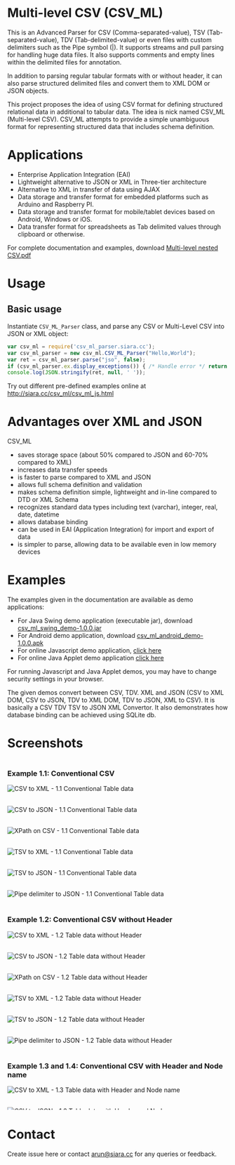 # Multi-level CSV (CSV_ML)

This is an Advanced Parser for CSV (Comma-separated-value), TSV (Tab-separated-value), TDV (Tab-delimited-value) or even files with custom delimiters such as the Pipe symbol (|).  It supports streams and pull parsing for handling huge data files.  It also supports comments and empty lines within the delimited files for annotation.

In addition to parsing regular tabular formats with or without header, it can also parse structured delimited files and convert them to XML DOM or JSON objects.

This project proposes the idea of using CSV format for defining structured relational data in additional to tabular data. The idea is nick named CSV_ML (Multi-level CSV). CSV_ML attempts to provide a simple unambiguous format for representing structured data that includes schema definition.

# Applications

- Enterprise Application Integration (EAI)
- Lightweight alternative to JSON or XML in Three-tier architecture
- Alternative to XML in transfer of data using AJAX
- Data storage and transfer format for embedded platforms such as Arduino and Raspberry PI.
- Data storage and transfer format for mobile/tablet devices based on Android, Windows or iOS.
- Data transfer format for spreadsheets as Tab delimited values through clipboard or otherwise.
    
For complete documentation and examples, download [Multi-level nested CSV.pdf](http://siara.cc/csv_ml/Multi-level%20nested%20CSV%20TDV.pdf)

# Usage

## Basic usage

Instantiate `CSV_ML_Parser` class, and parse any CSV or Multi-Level CSV into JSON or XML object:

```js
var csv_ml = require('csv_ml_parser.siara.cc');
var csv_ml_parser = new csv_ml.CSV_ML_Parser("Hello,World");
var ret = csv_ml_parser.parse("jso", false);
if (csv_ml_parser.ex.display_exceptions()) { /* Handle error */ return };
console.log(JSON.stringify(ret, null, ' '));
```

Try out different pre-defined examples online at http://siara.cc/csv_ml/csv_ml_js.html

# Advantages over XML and JSON

CSV_ML
- saves storage space (about 50% compared to JSON and 60-70% compared to XML)
- increases data transfer speeds
- is faster to parse compared to XML and JSON
- allows full schema definition and validation
- makes schema definition simple, lightweight and in-line compared to DTD or XML Schema
- recognizes standard data types including text (varchar), integer, real, date, datetime
- allows database binding
- can be used in EAI (Application Integration) for import and export of data
- is simpler to parse, allowing data to be available even in low memory devices

# Examples

The examples given in the documentation are available as demo applications:
* For Java Swing demo application (executable jar), download [csv_ml_swing_demo-1.0.0.jar](http://siara.cc/csv_ml/csv_ml_swing_demo-1.0.0.jar)
* For Android demo application, download [csv_ml_android_demo-1.0.0.apk](http://siara.cc/csv_ml/csv_ml_android_demo-1.0.0.apk)
* For online Javascript demo application, [click here](http://siara.cc/csv_ml/csv_ml_js.html)
* For online Java Applet demo application [click here](http://siara.cc/csv_ml/csv_ml_applet_demo.html)

For running Javascript and Java Applet demos, you may have to change security settings in your browser.

The given demos convert between CSV, TDV. XML and JSON (CSV to XML DOM, CSV to JSON, TDV to XML DOM, TDV to JSON, XML to CSV). It is basically a CSV TDV TSV to JSON XML Convertor. It also demonstrates how database binding can be achieved using SQLite db.

# Screenshots

<div style="height:800px; overflow-y:scroll">
<h3>Example 1.1: Conventional CSV</h3>

<img src='https://siara.cc/csv_ml/screenshots/csv.to.xml.1.1.Conventional.Table.data.png' title='CSV to XML - 1.1 Conventional Table data'/><br/><br/>

<img src='https://siara.cc/csv_ml/screenshots/csv.to.json.1.1.Conventional.Table.data.png' title='CSV to JSON - 1.1 Conventional Table data'/><br/><br/>

<img src='https://siara.cc/csv_ml/screenshots/csv.xpath.1.1.Conventional.Table.data.png' title='XPath on CSV - 1.1 Conventional Table data'/><br/><br/>

<img src='https://siara.cc/csv_ml/screenshots/tdv.to.xml.1.1.Conventional.Table.data.png' title='TSV to XML - 1.1 Conventional Table data'/><br/><br/>

<img src='https://siara.cc/csv_ml/screenshots/tdv.to.json.1.1.Conventional.Table.data.png' title='TSV to JSON - 1.1 Conventional Table data'/><br/><br/>

<img src='https://siara.cc/csv_ml/screenshots/pipe.delimiter.to.json.1.1.Conventional.Table.data.png' title='Pipe delimiter to JSON - 1.1 Conventional Table data'/><br/><br/>

<h3>Example 1.2: Conventional CSV without Header</h3>
<img src='https://siara.cc/csv_ml/screenshots/csv.to.xml.1.2.Table.data.without.Header.png' title='CSV to XML - 1.2 Table data without Header'/><br/><br/>

<img src='https://siara.cc/csv_ml/screenshots/csv.to.json.1.2.Table.data.without.Header.png' title='CSV to JSON - 1.2 Table data without Header'/><br/><br/>

<img src='https://siara.cc/csv_ml/screenshots/csv.xpath.1.2.Table.data.without.Header.png' title='XPath on CSV - 1.2 Table data without Header'/><br/><br/>

<img src='https://siara.cc/csv_ml/screenshots/tdv.to.xml.1.2.Table.data.without.Header.png' title='TSV to XML - 1.2 Table data without Header'/><br/><br/>

<img src='https://siara.cc/csv_ml/screenshots/tdv.to.json.1.2.Table.data.without.Header.png' title='TSV to JSON - 1.2 Table data without Header'/><br/><br/>

<img src='https://siara.cc/csv_ml/screenshots/pipe.delimiter.to.json.1.2.Table.data.without.Header.png' title='Pipe delimiter to JSON - 1.2 Table data without Header'/><br/><br/>

<h3>Example 1.3 and 1.4: Conventional CSV with Header and Node name</h3>
<img src='https://siara.cc/csv_ml/screenshots/csv.to.xml.1.3.Table.data.with.Header.and.Node.name.png' title='CSV to XML - 1.3 Table data with Header and Node name'/><br/><br/>

<img src='https://siara.cc/csv_ml/screenshots/csv.to.json.1.3.Table.data.with.Header.and.Node.name.png' title='CSV to JSON - 1.3 Table data with Header and Node name'/><br/><br/>

<img src='https://siara.cc/csv_ml/screenshots/csv.xpath.1.3.Table.data.with.Header.and.Node.name.png' title='XPath on CSV - 1.3 Table data with Header and Node name'/><br/><br/>

<img src='https://siara.cc/csv_ml/screenshots/tdv.to.xml.1.3.Table.data.with.Header.and.Node.name.png' title='TSV to XML - 1.3 Table data with Header and Node name'/><br/><br/>

<img src='https://siara.cc/csv_ml/screenshots/tdv.to.json.1.3.Table.data.with.Header.and.Node.name.png' title='TSV to JSON - 1.3 Table data with Header and Node name'/><br/><br/>

<img src='https://siara.cc/csv_ml/screenshots/pipe.delimiter.to.json.1.3.Table.data.with.Header.and.Node.name.png' title='Pipe delimiter to JSON - 1.3 Table data with Header and Node name'/><br/><br/>

<img src='https://siara.cc/csv_ml/screenshots/csv.to.xml.1.4.Table.data.with.Header.and.Node.index.png' title='CSV to XML - 1.4 Table data with Header and Node index'/><br/><br/>

<img src='https://siara.cc/csv_ml/screenshots/csv.to.json.1.4.Table.data.with.Header.and.Node.index.png' title='CSV to JSON - 1.4 Table data with Header and Node index'/><br/><br/>

<img src='https://siara.cc/csv_ml/screenshots/csv.xpath.1.4.Table.data.with.Header.and.Node.index.png' title='XPath on CSV - 1.4 Table data with Header and Node index'/><br/><br/>

<img src='https://siara.cc/csv_ml/screenshots/tdv.to.xml.1.4.Table.data.with.Header.and.Node.index.png' title='TSV to XML - 1.4 Table data with Header and Node index'/><br/><br/>

<img src='https://siara.cc/csv_ml/screenshots/tdv.to.json.1.4.Table.data.with.Header.and.Node.index.png' title='TSV to JSON - 1.4 Table data with Header and Node index'/><br/><br/>

<img src='https://siara.cc/csv_ml/screenshots/pipe.delimiter.to.json.1.4.Table.data.with.Header.and.Node.index.png' title='Pipe delimiter to JSON - 1.4 Table data with Header and Node index'/><br/><br/>

<h3>Example 1.5: Multiple nodes under root</h3>
<img src='https://siara.cc/csv_ml/screenshots/csv.to.xml.1.5.Multiple.nodes.under.root.png' title='CSV to XML - 1.5 Multiple nodes under root'/><br/><br/>

<img src='https://siara.cc/csv_ml/screenshots/csv.to.json.1.5.Multiple.nodes.under.root.png' title='CSV to JSON - 1.5 Multiple nodes under root'/><br/><br/>

<img src='https://siara.cc/csv_ml/screenshots/csv.xpath.1.5.Multiple.nodes.under.root.png' title='XPath on CSV - 1.5 Multiple nodes under root'/><br/><br/>

<img src='https://siara.cc/csv_ml/screenshots/tdv.to.xml.1.5.Multiple.nodes.under.root.png' title='TSV to XML - 1.5 Multiple nodes under root'/><br/><br/>

<img src='https://siara.cc/csv_ml/screenshots/tdv.to.json.1.5.Multiple.nodes.under.root.png' title='TSV to JSON - 1.5 Multiple nodes under root'/><br/><br/>

<img src='https://siara.cc/csv_ml/screenshots/pipe.delimiter.to.json.1.5.Multiple.nodes.under.root.png' title='Pipe delimiter to JSON - 1.5 Multiple nodes under root'/><br/><br/>

<h3>Example 2.1: Multiple level CSV data</h3>
<img src='https://siara.cc/csv_ml/screenshots/csv.to.xml.2.1.Multiple.level.data.png' title='CSV to JSON - 2.1 Multiple level data'/><br/><br/>

<img src='https://siara.cc/csv_ml/screenshots/csv.to.json.2.1.Multiple.level.data.png' title='CSV to JSON - 2.1 Multiple level data'/><br/><br/>

<img src='https://siara.cc/csv_ml/screenshots/csv.xpath.2.1.Multiple.level.data.png' title='XPath on CSV - 2.1 Multiple level data'/><br/><br/>

<img src='https://siara.cc/csv_ml/screenshots/tdv.to.xml.2.1.Multiple.level.data.png' title='TSV to XML - 2.1 Multiple level data'/><br/><br/>

<img src='https://siara.cc/csv_ml/screenshots/tdv.to.json.2.1.Multiple.level.data.png' title='TSV to JSON - 2.1 Multiple level data'/><br/><br/>

<img src='https://siara.cc/csv_ml/screenshots/pipe.delimiter.to.json.2.1.Multiple.level.data.png' title='Pipe delimiter to JSON - 2.1 Multiple level data'/><br/><br/>

<h3>Example 2.2: Multiple level CSV data with siblings</h3>
<img src='https://siara.cc/csv_ml/screenshots/csv.to.xml.2.2.Multiple.level.data.with.siblings.png' title='CSV to XML - 2.2 Multiple level data with siblings'/><br/><br/>

<img src='https://siara.cc/csv_ml/screenshots/csv.to.json.2.2.Multiple.level.data.with.siblings.png' title='CSV to JSON - 2.2 Multiple level data with siblings'/><br/><br/>

<img src='https://siara.cc/csv_ml/screenshots/csv.xpath.2.2.Multiple.level.data.with.siblings.png' title='XPath on CSV - 2.2 Multiple level data with siblings'/><br/><br/>

<img src='https://siara.cc/csv_ml/screenshots/tdv.to.xml.2.2.Multiple.level.data.with.siblings.png' title='TSV to XML - 2.2 Multiple level data with siblings'/><br/><br/>

<img src='https://siara.cc/csv_ml/screenshots/tdv.to.json.2.2.Multiple.level.data.with.siblings.png' title='TSV to JSON - 2.2 Multiple level data with siblings'/><br/><br/>

<img src='https://siara.cc/csv_ml/screenshots/pipe.delimiter.to.json.2.2.Multiple.level.data.with.siblings.png' title='Pipe delimiter to JSON - 2.2 Multiple level data with siblings'/><br/><br/>

<h3>Example 3.1: Node attributes and content</h3>
<img src='https://siara.cc/csv_ml/screenshots/csv.to.xml.3.1.Node.attributes.png' title='CSV to XML - 3.1 Node attributes'/><br/><br/>

<img src='https://siara.cc/csv_ml/screenshots/csv.to.json.3.1.Node.attributes.png' title='CSV to JSON - 3.1 Node attributes'/><br/><br/>

<img src='https://siara.cc/csv_ml/screenshots/csv.xpath.3.1.Node.attributes.png' title='XPath on CSV - 3.1 Node attributes'/><br/><br/>

<img src='https://siara.cc/csv_ml/screenshots/tdv.to.xml.3.1.Node.attributes.png' title='TSV to XML - 3.1 Node attributes'/><br/><br/>

<img src='https://siara.cc/csv_ml/screenshots/tdv.to.json.3.1.Node.attributes.png' title='TSV to JSON - 3.1 Node attributes'/><br/><br/>

<img src='https://siara.cc/csv_ml/screenshots/pipe.delimiter.to.json.3.1.Node.attributes.png' title='Pipe delimiter to JSON - 3.1 Node attributes'/><br/><br/>

<h3>Example 3.2: Node content</h3>
<img src='https://siara.cc/csv_ml/screenshots/csv.to.xml.3.2.Node.content.png' title='CSV to XML - 3.2 Node content'/><br/><br/>

<img src='https://siara.cc/csv_ml/screenshots/csv.to.json.3.2.Node.content.png' title='CSV to JSON - 3.2 Node content'/><br/><br/>

<img src='https://siara.cc/csv_ml/screenshots/csv.xpath.3.2.Node.content.png' title='XPath on CSV - 3.2 Node content'/><br/><br/>

<img src='https://siara.cc/csv_ml/screenshots/tdv.to.xml.3.2.Node.content.png' title='TSV to XML - 3.2 Node content'/><br/><br/>

<img src='https://siara.cc/csv_ml/screenshots/tdv.to.json.3.2.Node.content.png' title='TSV to JSON - 3.2 Node content'/><br/><br/>

<img src='https://siara.cc/csv_ml/screenshots/pipe.delimiter.to.json.3.2.Node.content.png' title='Pipe delimiter to JSON - 3.2 Node content'/><br/><br/>

<h3>Example 3.3: Quote handling</h3>
<img src='https://siara.cc/csv_ml/screenshots/csv.to.xml.3.3.Quote.handling.png' title='CSV to XML - 3.3 Quote handling'/><br/><br/>

<img src='https://siara.cc/csv_ml/screenshots/csv.to.json.3.3.Quote.handling.png' title='CSV to JSON - 3.3 Quote handling'/><br/><br/>

<img src='https://siara.cc/csv_ml/screenshots/csv.xpath.3.3.Quote.handling.png' title='XPath on CSV - 3.3 Quote handling'/><br/><br/>

<img src='https://siara.cc/csv_ml/screenshots/tdv.to.xml.3.3.Quote.handling.png' title='TSV to XML - 3.3 Quote handling'/><br/><br/>

<img src='https://siara.cc/csv_ml/screenshots/tdv.to.json.3.3.Quote.handling.png' title='TSV to JSON - 3.3 Quote handling'/><br/><br/>

<img src='https://siara.cc/csv_ml/screenshots/pipe.delimiter.to.json.3.3.Quote.handling.png' title='Pipe delimiter to JSON - 3.3 Quote handling'/><br/><br/>

<h3>Example 3.4: Inline comments and empty lines</h3>
<img src='https://siara.cc/csv_ml/screenshots/csv.to.xml.3.4.Inline.comments.and.empty.lines.png' title='CSV to XML - 3.4 Inline comments and empty lines'/><br/><br/>

<img src='https://siara.cc/csv_ml/screenshots/csv.to.json.3.4.Inline.comments.and.empty.lines.png' title='CSV to JSON - 3.4 Inline comments and empty lines'/><br/><br/>

<img src='https://siara.cc/csv_ml/screenshots/csv.xpath.3.4.Inline.comments.and.empty.lines.png' title='XPath on CSV - 3.4 Inline comments and empty lines'/><br/><br/>

<img src='https://siara.cc/csv_ml/screenshots/tdv.to.xml.3.4.Inline.comments.and.empty.lines.png' title='TSV to XML - 3.4 Inline comments and empty lines'/><br/><br/>

<img src='https://siara.cc/csv_ml/screenshots/tdv.to.json.3.4.Inline.comments.and.empty.lines.png' title='TSV to JSON - 3.4 Inline comments and empty lines'/><br/><br/>

<img src='https://siara.cc/csv_ml/screenshots/pipe.delimiter.to.json.3.4.Inline.comments.and.empty.lines.png' title='Pipe delimiter to JSON - 3.4 Inline comments and empty lines'/><br/><br/>

<h3>Example 3.5: Changing root node</h3>
<img src='https://siara.cc/csv_ml/screenshots/csv.to.xml.3.5.1.Changing.root.node.png' title='CSV to XML - 3.5.1 Changing root node'/><br/><br/>

<img src='https://siara.cc/csv_ml/screenshots/csv.to.json.3.5.1.Changing.root.node.png' title='CSV to JSON - 3.5.1 Changing root node'/><br/><br/>

<img src='https://siara.cc/csv_ml/screenshots/csv.xpath.3.5.1.Changing.root.node.png' title='XPath on CSV - 3.5.1 Changing root node'/><br/><br/>

<img src='https://siara.cc/csv_ml/screenshots/tdv.to.xml.3.5.1.Changing.root.node.png' title='TSV to XML - 3.5.1 Changing root node'/><br/><br/>

<img src='https://siara.cc/csv_ml/screenshots/tdv.to.json.3.5.1.Changing.root.node.png' title='TSV to JSON - 3.5.1 Changing root node'/><br/><br/>

<img src='https://siara.cc/csv_ml/screenshots/pipe.delimiter.to.json.3.5.1.Changing.root.node.png' title='Pipe delimiter to JSON - 3.5.1 Changing root node'/><br/><br/>

<img src='https://siara.cc/csv_ml/screenshots/csv.to.xml.3.5.2.Changing.root.node-data.node.as.root.png' title='CSV to XML - 3.5.2 Changing root node - data node as root'/><br/><br/>

<img src='https://siara.cc/csv_ml/screenshots/csv.to.json.3.5.2.Changing.root.node-data.node.as.root.png' title='CSV to JSON - 3.5.2 Changing root node - data node as root'/><br/><br/>

<img src='https://siara.cc/csv_ml/screenshots/csv.xpath.3.5.2.Changing.root.node-data.node.as.root.png' title='XPath on CSV - 3.5.2 Changing root node - data node as root'/><br/><br/>

<img src='https://siara.cc/csv_ml/screenshots/tdv.to.xml.3.5.2.Changing.root.node-data.node.as.root.png' title='TSV to XML - 3.5.2 Changing root node - data node as root'/><br/><br/>

<img src='https://siara.cc/csv_ml/screenshots/tdv.to.json.3.5.2.Changing.root.node-data.node.as.root.png' title='TSV to JSON - 3.5.2 Changing root node - data node as root'/><br/><br/>

<img src='https://siara.cc/csv_ml/screenshots/pipe.delimiter.to.json.3.5.2.Changing.root.node-data.node.as.root.png' title='Pipe delimiter to JSON - 3.5.2 Changing root node - data node as root'/><br/><br/>

<img src='https://siara.cc/csv_ml/screenshots/csv.to.xml.3.5.3.Changing.root.node-error.case.1.png' title='CSV to XML - 3.5.3 Changing root node - error case 1'/><br/><br/>

<img src='https://siara.cc/csv_ml/screenshots/csv.to.json.3.5.3.Changing.root.node-error.case.1.png' title='CSV to JSON - 3.5.3 Changing root node - error case 1'/><br/><br/>

<img src='https://siara.cc/csv_ml/screenshots/tdv.to.xml.3.5.3.Changing.root.node-error.case.1.png' title='TSV to XML - 3.5.3 Changing root node - error case 1'/><br/><br/>

<img src='https://siara.cc/csv_ml/screenshots/tdv.to.json.3.5.3.Changing.root.node-error.case.1.png' title='TSV to JSON - 3.5.3 Changing root node - error case 1'/><br/><br/>

<img src='https://siara.cc/csv_ml/screenshots/pipe.delimiter.to.json.3.5.3.Changing.root.node-error.case.1.png' title='Pipe delimiter to JSON - 3.5.3 Changing root node - error case 1'/><br/><br/>

<img src='https://siara.cc/csv_ml/screenshots/csv.to.xml.3.5.4.Changing.root.node-error.case.2.png' title='CSV to XML - 3.5.4 Changing root node - error case 2'/><br/><br/>

<img src='https://siara.cc/csv_ml/screenshots/csv.to.json.3.5.4.Changing.root.node-error.case.2.png' title='CSV to JSON - 3.5.4 Changing root node - error case 2'/><br/><br/>

<img src='https://siara.cc/csv_ml/screenshots/tdv.to.xml.3.5.4.Changing.root.node-error.case.2.png' title='TSV to XML - 3.5.4 Changing root node - error case 2'/><br/><br/>

<img src='https://siara.cc/csv_ml/screenshots/tdv.to.json.3.5.4.Changing.root.node-error.case.2.png' title='TSV to JSON - 3.5.4 Changing root node - error case 2'/><br/><br/>

<img src='https://siara.cc/csv_ml/screenshots/pipe.delimiter.to.json.3.5.4.Changing.root.node-error.case.2.png' title='Pipe delimiter to JSON - 3.5.4 Changing root node - error case 2'/><br/><br/>

<h3>Example 3.6: Namespaces</h3>
<img src='https://siara.cc/csv_ml/screenshots/csv.to.xml.3.6.1.Namespaces.1.png' title='CSV to XML - 3.6.1 Namespaces (1)'/><br/><br/>

<img src='https://siara.cc/csv_ml/screenshots/csv.to.json.3.6.1.Namespaces.1.png' title='CSV to JSON - 3.6.1 Namespaces (1)'/><br/><br/>

<img src='https://siara.cc/csv_ml/screenshots/tdv.to.xml.3.6.1.Namespaces.1.png' title='TSV to XML - 3.6.1 Namespaces (1)'/><br/><br/>

<img src='https://siara.cc/csv_ml/screenshots/tdv.to.json.3.6.1.Namespaces.1.png' title='TSV to JSON - 3.6.1 Namespaces (1)'/><br/><br/>

<img src='https://siara.cc/csv_ml/screenshots/pipe.delimiter.to.json.3.6.1.Namespaces.1.png' title='Pipe delimiter to JSON - 3.6.1 Namespaces (1)'/><br/><br/>

<img src='https://siara.cc/csv_ml/screenshots/csv.to.xml.3.6.2.Namespaces.2.png' title='CSV to XML - 3.6.2 Namespaces (2)'/><br/><br/>

<img src='https://siara.cc/csv_ml/screenshots/csv.to.json.3.6.2.Namespaces.2.png' title='CSV to JSON - 3.6.2 Namespaces (2)'/><br/><br/>

<img src='https://siara.cc/csv_ml/screenshots/tdv.to.xml.3.6.2.Namespaces.2.png' title='TSV to XML - 3.6.2 Namespaces (2)'/><br/><br/>

<img src='https://siara.cc/csv_ml/screenshots/tdv.to.json.3.6.2.Namespaces.2.png' title='TSV to JSON - 3.6.2 Namespaces (2)'/><br/><br/>

<img src='https://siara.cc/csv_ml/screenshots/pipe.delimiter.to.json.3.6.2.Namespaces.2.png' title='Pipe delimiter to JSON - 3.6.2 Namespaces (2)'/><br/><br/>

<img src='https://siara.cc/csv_ml/screenshots/csv.to.xml.3.6.3.Namespaces.3.png' title='CSV to XML - 3.6.3 Namespaces (3)'/><br/><br/>

<img src='https://siara.cc/csv_ml/screenshots/csv.to.json.3.6.3.Namespaces.3.png' title='CSV to JSON - 3.6.3 Namespaces (3)'/><br/><br/>

<img src='https://siara.cc/csv_ml/screenshots/tdv.to.xml.3.6.3.Namespaces.3.png' title='TSV to XML - 3.6.3 Namespaces (3)'/><br/><br/>

<img src='https://siara.cc/csv_ml/screenshots/tdv.to.json.3.6.3.Namespaces.3.png' title='TSV to JSON - 3.6.3 Namespaces (3)'/><br/><br/>

<img src='https://siara.cc/csv_ml/screenshots/pipe.delimiter.to.json.3.6.3.Namespaces.3.png' title='Pipe delimiter to JSON - 3.6.3 Namespaces (3)'/><br/><br/>

<h3>Example 3.7: Re-using node definitions</h3>
<img src='https://siara.cc/csv_ml/screenshots/csv.to.xml.3.7.Re-using.node.definitions.png' title='CSV to XML - 3.6.3 Namespaces (3)'/><br/><br/>

<img src='https://siara.cc/csv_ml/screenshots/csv.to.json.3.7.Re-using.node.definitions.png' title='CSV to JSON - 3.6.3 Namespaces (3)'/><br/><br/>

<img src='https://siara.cc/csv_ml/screenshots/tdv.to.xml.3.7.Re-using.node.definitions.png' title='TSV to XML - 3.6.3 Namespaces (3)'/><br/><br/>

<img src='https://siara.cc/csv_ml/screenshots/tdv.to.json.3.7.Re-using.node.definitions.png' title='TSV to JSON - 3.6.3 Namespaces (3)'/><br/><br/>

<img src='https://siara.cc/csv_ml/screenshots/pipe.delimiter.to.json.3.7.Re-using.node.definitions.png' title='Pipe delimiter to JSON - 3.7  Re-using node definitions'/><br/><br/>

<h3>Example 4.1: Specifying Type and Length</h3>
<img src='https://siara.cc/csv_ml/screenshots/ddl.dml.4.1.Schema.Specifying.type.and.length.png' title='DDL, DML - 4.1 Schema Specifying type and length'/><br/><br/>

<h3>Example 4.2: Default value</h3>
<img src='https://siara.cc/csv_ml/screenshots/ddl.dml.4.2.Schema.Default.value.png' title='DDL, DML - 4.2 Schema Default value'/><br/><br/>

<h3>Example 4.3: Null values</h3>
<img src='https://siara.cc/csv_ml/screenshots/ddl.dml.4.3.1.Schema.Null.values.(1).png' title='DDL, DML - 4.3.1 Schema Null values (1)'/><br/><br/>

<img src='https://siara.cc/csv_ml/screenshots/ddl.dml.4.3.2.Schema.Null.values.(2).png' title='DDL, DML - 4.3.2 Schema Null values (2)'/><br/><br/>

<h3>Example 4.4: Precision and Scale</h3>
<img src='https://siara.cc/csv_ml/screenshots/ddl.dml.4.4.Schema.Precision.and.Scale.png' title='DDL, DML - 4.4 Schema Precision and Scale'/><br/><br/>

<h3>Example 4.5: Date and Time</h3>
<img src='https://siara.cc/csv_ml/screenshots/ddl.dml.4.5.Schema.Date.and.Time.png' title='DDL, DML - 4.5 Schema Date and Time'/><br/><br/>

<h3>Example 4.6: Special column id</h3>
<img src='https://siara.cc/csv_ml/screenshots/ddl.dml.4.6.Schema.Special.column.id.png' title='DDL, DML - 4.6 Schema Special column id'/><br/><br/>

<h3>Example 4.7: Special column parent_id</h3>
<img src='https://siara.cc/csv_ml/screenshots/ddl.dml.4.7.Schema.Special.column.parent_id.png' title='DDL, DML - 4.7 Schema Special column parent_id'/><br/><br/>

<h3>Retrieving data for Example 2.1</h3>
<img src='https://siara.cc/csv_ml/screenshots/sql.2.1.Multiple.level.data.png' title='Data Retrieval - 2.1 Multiple level data'/><br/><br/>
<h3>Retrieving data for Example 1.5</h3>
<img src='https://siara.cc/csv_ml/screenshots/sql.1.5.Multiple.nodes.under.root.png' title='Data Retrieval - 1.5 Multiple nodes under root'/><br/><br/>

</div>

# Contact

Create issue here or contact arun@siara.cc for any queries or feedback.
